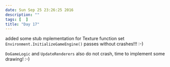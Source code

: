 ```yaml
---
date: Sun Sep 25 23:26:25 2016
description: ""
tags: [  ]
title: "Day 17"
---
```

added some stub mplementation for Texture function set
`Environment.InitializeGameEngine()` passes without crashes!!! :-)

`DoGameLogic` and `UpdateRenderers` also do not crash, time to implement some drawing! :-)


